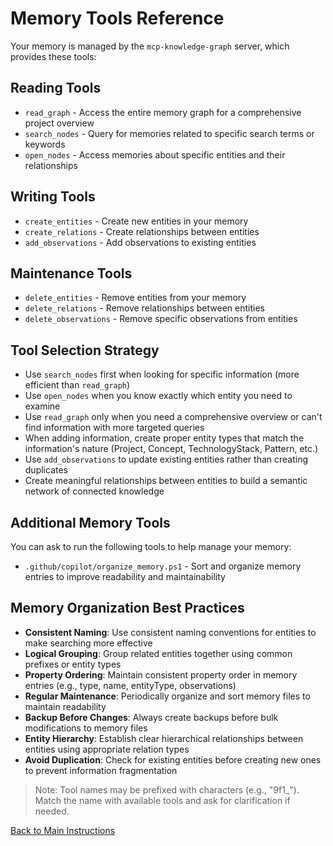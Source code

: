 # Memory Tools Reference

Your memory is managed by the `mcp-knowledge-graph` server, which provides these tools:

## Reading Tools

- `read_graph` - Access the entire memory graph for a comprehensive project overview
- `search_nodes` - Query for memories related to specific search terms or keywords
- `open_nodes` - Access memories about specific entities and their relationships

## Writing Tools

- `create_entities` - Create new entities in your memory
- `create_relations` - Create relationships between entities
- `add_observations` - Add observations to existing entities

## Maintenance Tools

- `delete_entities` - Remove entities from your memory
- `delete_relations` - Remove relationships between entities
- `delete_observations` - Remove specific observations from entities

## Tool Selection Strategy

- Use `search_nodes` first when looking for specific information (more efficient than `read_graph`)
- Use `open_nodes` when you know exactly which entity you need to examine
- Use `read_graph` only when you need a comprehensive overview or can't find information with more targeted queries
- When adding information, create proper entity types that match the information's nature (Project, Concept, TechnologyStack, Pattern, etc.)
- Use `add_observations` to update existing entities rather than creating duplicates
- Create meaningful relationships between entities to build a semantic network of connected knowledge

## Additional Memory Tools

You can ask to run the following tools to help manage your memory:

- `.github/copilot/organize_memory.ps1` - Sort and organize memory entries to improve readability and maintainability

## Memory Organization Best Practices

- **Consistent Naming**: Use consistent naming conventions for entities to make searching more effective
- **Logical Grouping**: Group related entities together using common prefixes or entity types
- **Property Ordering**: Maintain consistent property order in memory entries (e.g., type, name, entityType, observations)
- **Regular Maintenance**: Periodically organize and sort memory files to maintain readability
- **Backup Before Changes**: Always create backups before bulk modifications to memory files
- **Entity Hierarchy**: Establish clear hierarchical relationships between entities using appropriate relation types
- **Avoid Duplication**: Check for existing entities before creating new ones to prevent information fragmentation

> Note: Tool names may be prefixed with characters (e.g., "9f1_"). Match the name with available tools and ask for clarification if needed.

[Back to Main Instructions](main-instructions.md)
